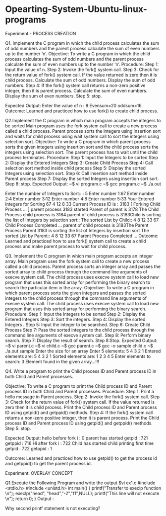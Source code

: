 # Opearting-System-Ubuntu-linux-programs

Experiment:- PROCESS CREATION

Q1. Implement the C program in which the child process calculates the sum of
odd numbers and the parent process calculate the sum of even numbers up
to the number ‘n’.
Objective:
To write a C program in which the child process calculates the sum of odd
numbers and the parent process calculate the sum of even numbers up to the
number ‘n’.
Procedure:
Step 1: Input the value of n.
Step 2: Invoke the fork() system call.
Step 3: Check for the return value of fork() system call. If the value returned is
zero then it is child process. Calculate the sum of odd numbers. Display the
sum of odd numbers.
Step 4: If the fork() system call returns a non-zero positive integer, then it is
parent process. Calculate the sum of even numbers. Display the sum of even
numbers.
Step 5: stop.

Expected Output:
Enter the value of n : 8
Evensum=20
oddsum=16
Outcome:
Learned and practiced how to use fork() to create child process.


Q2.Implement the C program in which main program accepts the integers to
be sorted Main program uses the fork system call to create a new process
called a child process. Parent process sorts the integers using insertion sort
and waits for child process using wait system call to sort the integers using
selection sort.
Objective:
To write a C program in which parent process sorts the given integers using
insertion sort and the child process sorts the integers using selection sort. The
parent process has to wait until the child process terminates.
Procedure:
Step 1: Input the Integers to be sorted
Step 2: Display the Entered Integers
Step 3: Create Child Process
Step 4: Call selection sort method inside child process
Step 5: Display the sorted Integers using selection sort.
Step 6: Call insertion sort method inside Parent process
Step 7: Display the sorted Integers using insertion sort sort.
Step 8: stop.
Expected Output:
~$ vi program.c
~$ gcc program.c
~$ ./a.out

Enter the number of Integers to Sort:::: 5
Enter number 1:67
Enter number 2:4
Enter number 3:12
Enter number 4:8
Enter number 5:33
Your Entered Integers for Sorting
67 4 12 8 33
Current Process ID is : 3183
[ Forking Child Process ... ]
parent process 3183 started
Parent of parent is 3178
The Child Process
child process is 3184
parent of child process is 3183Child is sorting the list of Integers by selection
sort::
The sorted List by Child::
4 8 12 33 67
Child Process Completed ...
parent of child process is 3183The Parent Process
Parent 3183 is sorting the list of Integers by insertion sort
The sorted List by Parent::
4 8 12 33 67
Parent Process Completed ...
Outcome:
Learned and practiced how to use fork() system call to create a child process and
make parent process to wait for child process.


Q3. Implement the C program in which main program accepts an integer array.
Main program uses the fork system call to create a new process called a
child process. Parent process sorts an integer array and passes the sorted
array to child process through the command line arguments of execve
system call. The child process uses execve system call to load new program
that uses this sorted array for performing the binary search to search the
particular item in the array.
Objective:
To write a C program in which parent process sorts the given integers and passes
the sorted integers to the child process through the command line arguments of
execve system call. The child process uses execve system call to load new
program that uses this sorted array for performing the binary search.
Procedure:
Step 1: Input the Integers to be sorted
Step 2: Display the Entered Integers
Step 3: Sort the integers.
Step 4: Display the sorted Integers .
Step 5: Input the integer to be searched.
Step 6: Create Child Process
Step 7: Pass the sorted integers to the child process through the command line
arguments of execve system call.
Step 8: Perform binary search.
Step 7: Display the result of search.
Step 8:Stop.
Expected Output:
~$ vi parent.c
~$ vi child.c
~$ gcc parent.c
~$ gcc -o sample child.c
~$ ./a.out sample
Enter the size for an array
Enter 5 elements: 5
4
3
2
1
Entered elements are: 5 4 3 2 1
Sorted elements are: 1 2 3 4 5
Enter elements to search:
3
Element found in the given array...!!!


Q4. Write a program to print the Child process ID and Parent process ID in
both Child and Parent processes.

Objective:
To write a C program to print the Child process ID and Parent process ID in
both Child and Parent processes.
Procedure:
Step 1: Print a hello message in Parent process.
Step 2: Invoke the fork() system call.
Step 3: Check for the return value of fork() system call. If the value returned is
zero then it is child process. Print the Child process ID and Parent process ID
using getpid() and getppid() methods.
Step 4: If the fork() system call returns a non-zero positive integer, then it is
parent process. Print the Child process ID and Parent process ID using getpid()
and getppid() methods.
Step 5: stop.

Expected Output:
hello before fork
i : 0
parent has started
getpid : 721 getppid : 716
Hi after fork i : 722
Child has started
child printing first time
getpid : 722 getppid : 1

Outcome:
Learned and practiced how to use getpid() to get the process id and getppid() to
get the parent process id.


Experiment: OVERLAY CONCEPT

Q1.Execute the Following Program and write the output
$vi ex1.c
#include <stdio.h>
#include <unistd.h>
int main()
{
printf("Transfer to execlp function \n");
execlp("head", "head","-2","f1",NULL); 
printf("This line will not execute \n");
return 0;
}
Output :

Why second printf statement is not executing?





